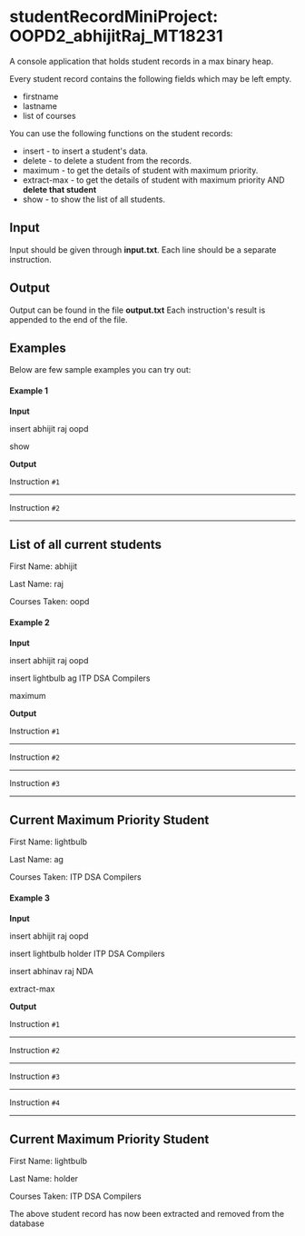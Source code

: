 # studentRecordMiniProject: OOPD2_abhijitRaj_MT18231
A console application that holds student records in a max binary heap.

Every student record contains the following fields which may be left empty.
* firstname
* lastname
* list of courses

You can use the following functions on the student records:
* insert - to insert a student's data.
* delete - to delete a student from the records.
* maximum - to get the details of student with maximum priority.
* extract-max - to get the details of student with maximum priority AND **delete that student**
* show - to show the list of all students.

## Input
Input should be given through **input.txt**. Each line should be a separate instruction.

## Output
Output can be found in the file **output.txt** Each instruction's result is appended to the end of the file.

## Examples
Below are few sample examples you can try out:

#### Example 1

**Input**

insert abhijit raj oopd

show

**Output**

Instruction `#1`
***********************************************
Instruction `#2`
***********************************************

List of all current students
-------------------------------

First Name: abhijit

Last Name: raj

Courses Taken: oopd


#### Example 2

**Input**

insert abhijit raj oopd

insert lightbulb ag ITP DSA Compilers

maximum

**Output**

Instruction `#1`
***********************************************
Instruction `#2`
***********************************************
Instruction `#3`
***********************************************
Current Maximum Priority Student
---------------------------------------
First Name: lightbulb

Last Name: ag

Courses Taken: ITP DSA Compilers


#### Example 3

**Input**

insert abhijit raj oopd

insert lightbulb holder ITP DSA Compilers

insert abhinav raj NDA

extract-max

**Output**

Instruction `#1`
***********************************************
Instruction `#2`
***********************************************
Instruction `#3`
***********************************************
Instruction `#4`
***********************************************
Current Maximum Priority Student
---------------------------------------
First Name: lightbulb

Last Name: holder

Courses Taken: ITP DSA Compilers

The above student record has now been extracted and removed from the database

